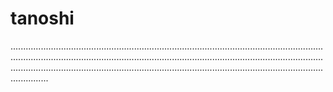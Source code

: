 # tanoshi
...................................................................................................................................................................................................................................................................................................................................................................................................